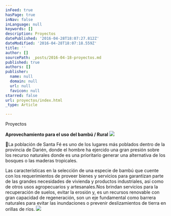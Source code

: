 ```yaml
---
inFeed: true
hasPage: true
inNav: false
inLanguage: null
keywords: []
description: Proyectos
datePublished: '2016-04-28T18:07:27.812Z'
dateModified: '2016-04-28T18:07:18.559Z'
title: ''
author: []
sourcePath: _posts/2016-04-18-proyectos.md
published: true
authors: []
publisher:
  name: null
  domain: null
  url: null
  favicon: null
starred: false
url: proyectos/index.html
_type: Article

---
```

Proyectos

**Aprovechamiento para el uso del bambú / Rural**
![](https://the-grid-user-content.s3-us-west-2.amazonaws.com/356b2a8d-3c65-42f6-a54c-6bc6eac79673.jpg)

La población de Santa Fé es uno de los lugares más poblados dentro de la provincia de Darién, donde el hombre ha ejercido una gran presión sobre los recurso naturales donde es una prioritario generar una alternativa de los bosques o las maderas tropicales.

Las características en la selección de una especie de bambú que cuente con los requerimientos de proveer bienes y servicios para garantizan parte de las grandes necesidades de vivienda y productos industriales, así como de otros usos agropecuarios y artesanales.Nos brindan servicios para la recuperación de suelos, evitar la erosión y, es un recursos renovable con gran capacidad de regeneración, son un eje fundamental como barrera naturales para evitar las inundaciones o prevenir deslizamientos de tierra en orillas de ríos.
![](https://the-grid-user-content.s3-us-west-2.amazonaws.com/bd36db0d-ad47-45f3-9e9a-d1506a52081b.jpg)